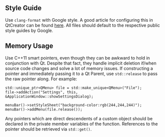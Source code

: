 ## Style Guide
Use `clang-format` with Google style. A good article for configuring this in QtCreator can be found [here](https://www.vikingsoftware.com/using-clang-format-with-qtcreator/). All files should default to the respective public style guides by Google.

## Memory Usage
Use C++11 smart pointers, even though they can be awkward to hold in conjunction with Qt. Despite that fact, they handle implicit deletion if/when source code changes and solve a lot of memory issues. If constructing a pointer and immediately passing it to a Qt Parent, use `std::release` to pass the raw pointer along. For example:
```
std::unique_ptr<QMenu> file = std::make_unique<QMenu>("File");
file->addAction("Settings", this, &ApplicationWindow::showSettingsDialog);

menuBar()->setStyleSheet("background-color:rgb(244,244,244)");
menuBar()->addMenu(file.release());
```
Any pointers which are direct descendents of a custom object should be declared in the private member variables of the function. References to the pointer should be retrieved via `std::get()`.
